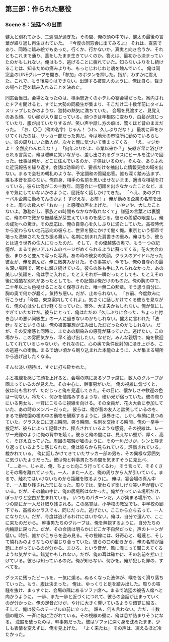 ## 第三部：作られた悪役
### Scene 8：法廷への出頭

健太と別れてから、二週間が過ぎた。その間、俺の頭の中では、健太の最後の言葉が繰り返し再生されていた。
『今度の同窓会に出てみろよ』
それは、宣告であり、同時に踏み絵でもあった。行くか、行かないか。真実と向き合うか、それともこれまで通り、蓋をしたまま生きていくのか。答えは、最初から決まっていたのかもしれない。俺はもう、逃げることに疲れていた。知らないふりをし続けることは、知るための痛みよりも、もっとじわじわと魂を蝕んでいく。
俺は同窓会のLINEグループを開き、「参加」のボタンを押した。指が、わずかに震えた。これで、もう後戻りはできない。出頭する被告人のように、俺は自ら、裁きの場へと足を踏み入れることを決めた。

同窓会当日。会場となったのは、横浜駅近くのホテルの宴会場だった。案内されたドアを開けると、すでに大勢の同級生が集まり、そこだけ二十数年前にタイムスリップしたかのような、独特の熱気に満ちていた。
会場を見渡すと、見覚えのある顔、ない顔が入り混じっている。顔つきは年相応に変わり、白髪が混じっていたり、腹が出ていたりするが、笑い声や話し方の癖は、驚くほど昔のままだった。
「お、〇〇（俺の名字）じゃん！ うわ、久しぶりだな！」
最初に声をかけてくれたのは、サッカー部だった男だ。今は地元の市役所に勤めているらしい。彼の周りにいた数人が、次々と俺に気づいて集まってくる。
「え、マジかよ！ 全然変わんねえな！」
「何年ぶりだよ、卒業以来か？」
矢継ぎ早に浴びせられる言葉に、俺は曖昧に笑いながら、差し出されるグラスにビールを注いで回った。仕事は何か、どこに住んでいるのか、子供はいるのか。そんな、ありふれた近況報告を繰り返す。会話は効率的で、要点だけを抽出した情報交換の域を出ない。まるで会社の朝礼のような、予定調和の質疑応答。誰も深く踏み込まず、誰も本音を語らない。俺自身、相手の名前を思い出せないまま、適当な相槌を打っている。彼らは俺がこの十数年、同窓会に一切顔を出さなかったことなど、まるで気にしていないかのように、屈託なく話しかけてきた。
「へえ、あのグローバル企業に勤めてんのかよ！ すげえな、お前！」
俺が勤める企業の名前を出すと、周りの数人が「おおー」と感嘆の声を上げた。
「いやいや、大したことないよ。激務だし、家族との時間もなかなか取れなくて」
謙遜の言葉とは裏腹に、俺の中で微かな優越感が芽生えているのを感じる。彼らの羨望の眼差し。俺の成功への驚き。その反応は、俺の自尊心を久しぶりに満たしていた。高校時代から変わらない地元志向の彼らと、世界を股にかけて働く俺。東京という都市で培った洗練された立ち振る舞い。名刺に刻まれた肩書きの重み。俺はもう、彼らとは違う世界の住人になったのだ。
そして、その優越感の奥で、もう一つの記憶が、まるで古いアルバムのページがめくられるように蘇ってくる。花火大会の夜、まひろと並んで写った写真。あの時の彼女の笑顔。クラスのアイドルだった彼女が、俺を選んだ。俺に微笑みかけた。その事実が、今でも、俺の自尊心の最も深い場所で、密かに輝き続けている。彼らの誰も手に入れられなかった、あの美しい笑顔を、俺は手に入れた。たとえそれが一瞬だったとしても、たとえその後に残酷な別れがあったとしても、その記憶は俺だけのものだ。俺の胸の中で、二十年以上も色褪せることなく保存された、唯一無二の勲章。そう思う自分に、胸の奥で何かが蠢く。気持ち悪い。だが、止められない。
「お前、今度飲みに行こうぜ」「今度、東京案内してくれよ」。気さくに話しかけてくる彼らを見ながら、俺の心は少しだけ軽くなっていた。案外、大丈夫かもしれない。俺が気にしすぎていただけだ。彼らにとって、俺はただの「久しぶりに会った、ちょっと付き合いの悪い同級生」の一人に過ぎないのかもしれない。健太に言われた「法廷」などというのは、俺の被害妄想が生み出した幻だったのかもしれない。
だが、その安堵感と同時に、またあの馴染みの感覚が蘇っていた。逃げたい。この場から、この雰囲気から、早く逃げ出したい。なぜだ。みんな親切で、俺を歓迎してくれているじゃないか。それなのに、心の奥で条件反射的に湧き上がる、この逃避への衝動。まるで幼い頃から刷り込まれた本能のように、人が集まる場所から逃げ出したくなる。

そんな淡い期待は、すぐに打ち砕かれた。

ふと視線を感じて顔を上げると、会場の隅にあるソファ席に、数人のグループが固まっているのが見えた。その中心に、幹事男がいた。
俺の視線に気づくと、彼は何も言わず、ただじっと俺を見返してきた。その目に、懐かしさや歓迎の色は一切ない。冷たく、何かを値踏みするような、硬い光が宿っていた。彼の周りにいる男女も、一斉にこちらに視線を向ける。その全員が、花火大会に参加していた、あの時のメンバーだった。
彼らは、俺が昔の友人と談笑しているのを、まるで動物園の檻の中の動物を観察するように、遠巻きに、しかし執拗に見つめていた。グラスを口に運ぶ瞬間、笑う瞬間、名刺を交換する瞬間。俺の一挙手一投足が、彼らによって記録され、採点されているような感覚。その視線は、レーザー光線のように俺の背中を焼く。彼らと俺の間には、見えない壁が、厚く、高く、そびえ立っていた。周囲の喧騒が嘘のように、その一角だけが、シンと静まり返っているように感じられた。俺は彼らから見られている。評価されている。裁かれている。
俺に話しかけてきていたサッカー部の男も、その異様な雰囲気に気づいたようだった。彼は俺と幹事男たちの間を気まずそうに見比べ、
「……あー、じゃあ、俺、ちょっと向こう行ってくるわ」
そう言って、そそくさとその場を離れていった。一人、また一人と、俺の周りから人が引いていく。まるで、触れてはいけないものから距離を取るように。
俺は、宴会場の真ん中で、一人取り残された形になった。周りでは、変わらず楽しげな笑い声が響いている。だが、その輪の中に、俺の居場所はなかった。俺が立っている場所だけ、ぽっかりと空白が生まれている。
いつものパターンだ。人が集まる場所で、いつの間にか一人だけ取り残される。この感覚は、小学校の教室でも、中学校の廊下でも、高校のクラスでも、同じだった。逃げたい。ここから立ち去って、一人になりたい。だが、今度は逃げるわけにはいかない。俺は、自分で選んで、ここに来たのだから。
幹事男たちのグループは、俺を無視するように、自分たちの内輪話に戻った。だが、その会話は明らかにどこか不自然だった。声のトーンが低い。時折、誰かがこちらを盗み見る。その視線には、好奇心と、軽蔑と、そして憐れみのようなものが混じり合っていた。彼らの口の動きから、俺の名前が話題に上がっているのが分かる。まひろ、という音が、風に混じって聞こえてくるような気がする。錯覚かもしれない。だが、俺の耳は確かに、その名前を拾い上げている。彼らは知っているのだ。俺が知らない、何かを。俺が犯した罪の、すべてを。

グラスに残ったビールを、一気に煽る。ぬるくなった液体が、喉を苦く滑り落ちていった。もう、腹は決まった。
俺は、ゆっくりと足を踏み出した。周りの喧騒を抜け、まっすぐに、会場の隅にあるソファ席へ。まるで法廷の被告人席へと向かうように。
一歩、また一歩と近づくにつれて、彼らの会話が止まっていくのが分かった。俺の足音だけが、やけに大きく響いているような錯覚に陥る。
そして、俺は彼らのテーブルの前に立った。
誰も、何も言わない。ただ、十数個の瞳が、一斉に俺に注がれている。その視線の壁に、俺は息が詰まりそうになる。
沈黙を破ったのは、幹事男だった。彼はソファに深く身を沈めたまま、少しも表情を変えずに、俺を見上げた。
「よく来たね」
その声は、凍えるほど冷たかった。